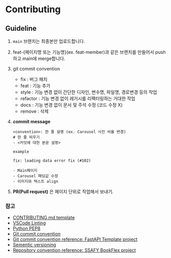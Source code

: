 # Contributing

## Guideline

1. `main` 브랜치는 최종본만 업로드합니다.
2. feat-{페이지명 또는 기능명}(ex. feat-member)과 같은 브랜치를 만들어서 push하고 main에 merge합니다.
3. git commit convention
    - fix : 버그 패치
    - feat : 기능 추가
    - style : 기능 변경 없이 간단한 디자인, 변수명, 파일명, 경로변경 등의 작업
    - refactor : 기능 변경 없이 레거시를 리팩터링하는 거대한 작업
    - docs : 기능 변경 없이 문서 및 주석 수정 (코드 수정 X)
    - remove : 삭제

4. __commit message__
    ```text
    <convention>: 한 줄 설명 (ex. Carousel 사진 비율 변경)
    # 한 줄 띄우기
    - <커밋에 대한 본문 설명>
    ```

    `example`
    ```text
    fix: loading data error fix (#102)

    - Main페이지
    - Carousel 패딩값 수정
    - 이미지와 텍스트 align
    ```

5. __PR(Pull request)__ 은 페이지 단위로 작업해서 보내기.

    





### 참고

- [CONTRIBUTING.md template](https://gist.github.com/PurpleBooth/b24679402957c63ec426)
- [VSCode Linting](https://code.visualstudio.com/docs/python/linting)
- [Python PEP8](https://peps.python.org/pep-0008/)
- [Git commit convention](https://www.conventionalcommits.org/ko/v1.0.0/)
- [Git commit convention reference: FastAPI Template project](https://github.com/tiangolo/full-stack-fastapi-postgresql)
- [Sementic versioning](https://semver.org/lang/ko/)
- [Repository convention reference: SSAFY BookFlex project](https://github.com/glenn93516/BookFlex)